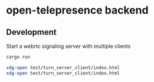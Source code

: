 # open-telepresence backend

## Development

Start a webrtc signaling server with multiple clients
```sh
cargo run 

xdg-open test/turn_server_client/index.html
xdg-open test/turn_server_client/index.html
```
